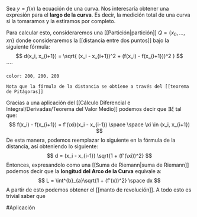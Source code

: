 Sea $y = f(x)$ la ecuación de una curva. Nos interesaría obtener una expresión para el **largo de la curva**. Es decir, la medición total de una curva si la tomaramos y la estiramos por completo. 

Para calcular esto, consideraremos una [[Partición|partición]] $Q = \lbrace x_0, \dots, xn \rbrace$ donde consideraremos la [[distancia entre dos puntos]] bajo la siguiente fórmula: 
$$ d(x_i, x_{i+1}) = \sqrt{ (x_i - x_{i+1})^2 + (f(x_i) - f(x_{i+1}))^2 } $$ ````
```ad-info
color: 200, 200, 200

Nota que la fórmula de la distancia se obtiene a través del [[teorema de Pitágoras]] 

````

Gracias a una aplicación del [[Cálculo Diferencial e Integral/Derivadas/Teorema del Valor Medio]] podemos decir que $\exists \xi$ tal que:
$$ f(x_i) - f(x_{i+1}) = f'(\xi)(x_i - x_{i-1}) \space \space \xi \in (x_i, x_{i+1}) $$
De esta manera, podemos reemplazar lo siguiente en la fórmula de la distancia, así obteniendo lo siguiente: $$ d = (x_i - x_{i-1}) \sqrt{1 + (f'(\xi))^2} $$ Entonces, expresandolo como una [[Suma de Riemann|suma de Riemann]] podemos decir que la **longitud del Arco de la Curva** equivale a: $$ L = \int^{b}_{a}\sqrt{1 + (f'(x))^2} \space dx $$ A partir de esto podemos obtener el [[manto de revolución]]. A todo esto es trivial saber que

#Aplicación 

 